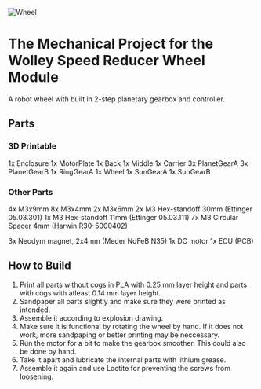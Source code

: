 
![Wheel](wheel.png)

The Mechanical Project for the Wolley Speed Reducer Wheel Module
================================================================

A robot wheel with built in 2-step planetary gearbox and controller.

Parts
-----

### 3D Printable

1x Enclosure
1x MotorPlate
1x Back
1x Middle
1x Carrier
3x PlanetGearA
3x PlanetGearB
1x RingGearA
1x Wheel
1x SunGearA
1x SunGearB

### Other Parts

4x M3x9mm
8x M3x4mm
2x M3x6mm
2x M3 Hex-standoff 30mm (Ettinger 05.03.301)
1x M3 Hex-standoff 11mm (Ettinger 05.03.111)
7x M3 Circular Spacer 4mm (Harwin R30-5000402)

3x Neodym magnet, 2x4mm (Meder NdFeB N35)
1x DC motor
1x ECU (PCB)

How to Build
------------

1. Print all parts without cogs in PLA with 0.25 mm layer height and parts
   with cogs with atleast 0.14 mm layer height.
2. Sandpaper all parts slightly and make sure they were printed as intended.
3. Assemble it according to explosion drawing. 
4. Make sure it is functional by rotating the wheel by hand. If it does not
   work, more sandpaping or better printing may be neccessary.
5. Run the motor for a bit to make the gearbox smoother. This could also be
   done by hand.
6. Take it apart and lubricate the internal parts with lithium grease.
7. Assemble it again and use Loctite for preventing the screws from loosening.
